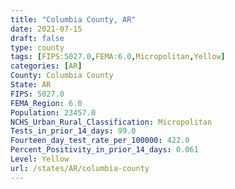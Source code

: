 ```yaml
---
title: "Columbia County, AR"
date: 2021-07-15
draft: false
type: county
tags: [FIPS:5027.0,FEMA:6.0,Micropolitan,Yellow]
categories: [AR]
County: Columbia County
State: AR
FIPS: 5027.0
FEMA_Region: 6.0
Population: 23457.0
NCHS_Urban_Rural_Classification: Micropolitan
Tests_in_prior_14_days: 99.0
Fourteen_day_test_rate_per_100000: 422.0
Percent_Positivity_in_prior_14_days: 0.061
Level: Yellow
url: /states/AR/columbia-county
---
```



